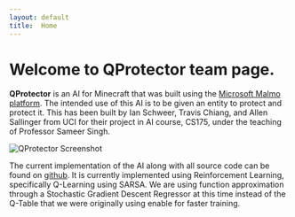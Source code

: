 ```yaml
---
layout: default
title:  Home
---
```


# Welcome to QProtector team page.

**QProtector** is an AI for Minecraft that was built using the [Microsoft Malmo platform](https://github.com/Microsoft/malmo). The intended use of this AI is to be given an entity to protect and protect it.
This has been built by Ian Schweer, Travis Chiang, and Allen Sallinger from UCI for their project in AI course, CS175, under the teaching of Professor Sameer Singh.

![QProtector Screenshot](/img/qprotector_screenshot.png)

The current implementation of the AI along with all source code can be found on [github](https://github.com/IanSchweer/QProtector). It is currently implemented using Reinforcement Learning, specifically Q-Learning using SARSA. We are using function approximation through a Stochastic Gradient Descent Regressor at this time instead of
the Q-Table that we were originally using enable for faster training.


